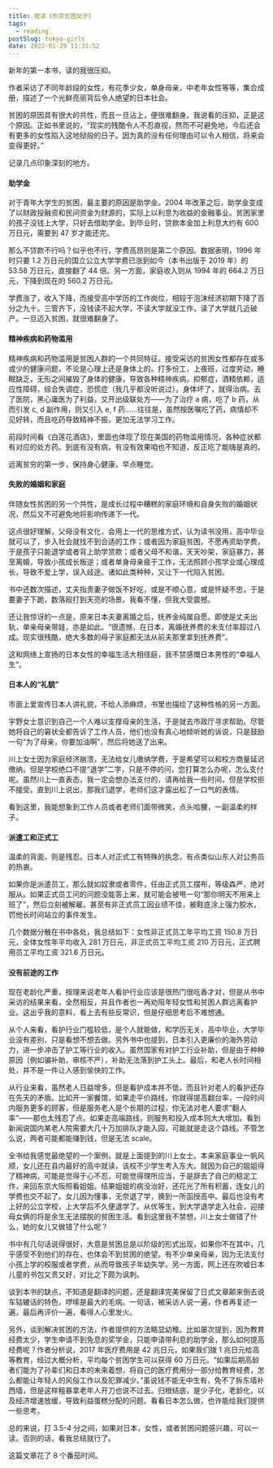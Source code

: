 ```yaml
---
title: 我读《东京贫困女子》
tags:
  - reading
postSlug: tokyo-girls
date: 2022-01-29 11:33:52
---
```


新年的第一本书，读的我很压抑。

作者采访了不同年龄段的女性，有花季少女，单身母亲，中老年女性等等，集合成册，描述了一个光鲜亮丽背后令人绝望的日本社会。

贫困的原因具有很大的共性，而且一旦沾上，便很难翻身。我说看的压抑，正是这个原因。正如书里说的，“现实的残酷令人不忍直视，然而不可避免地，今后还会有更多的女性陷入这地狱般的日子。因为真的没有任何理由可以令人相信，将来会变得更好。”

记录几点印象深刻的地方。

#### 助学金

对于青年大学生的贫困，最主要的原因是助学金。2004 年改革之后，助学金变成了以财政投融资和民间资金为财源的，实际上以利息为收益的金融事业。贫困家里的孩子没钱上大学，只好去借助学金。到毕业时，贷款本金加上利息大约有 600 万日元，需要到 47 岁才能还完。

那么不贷款不行吗？似乎也不行，学费高昂则是第二个原因。数据表明，1996 年时只要 1.2 万日元的国立公立大学学费已涨到如今（本书出版于 2019 年）的 53.58 万日元，直接翻了 44 倍。另一方面，家庭收入则从 1994 年的 664.2 万日元，下降到现在的 560.2 万日元。

学费涨了，收入下降，而接受高中学历的工作岗位，相较于泡沫经济初期下降了百分之九十。三管齐下，没钱读不起大学，不读大学就没工作，读了大学就几近破产。一旦迈入贫困，就很难翻身了。

#### 精神疾病和药物滥用

精神疾病和药物滥用是贫困人群的一个共同特征。接受采访的贫困女性都存在或多或少的健康问题，不论是心理上还是身体上的。打多份工，上夜班，过度劳动，睡眠缺乏，无形之间摧毁了身体的健康，导致各种精神疾病，抑郁症，酒精依赖，适应性障碍，综合失调症，恐慌症（我几乎都没听说过）。身体坏了，就得治病。去了医院，黑心庸医为了利益，又开出级联处方——为了治疗 a 病，吃了 b 药，从而引发 c, d 副作用，则又引入 e, f 药……往往是，虽然按医嘱吃了药，病情却不见好转，而且吃药导致精神不振，更加无法学习工作。

前段时间看《白莲花酒店》，里面也体现了现在美国的药物滥用情况，各种症状都有对应的处方药。到底有没有病，有没有效果咱也不知道，反正吃了能嗨是真的。

远离贫穷的第一步，保持身心健康，早点睡觉。

#### 失败的婚姻和家庭

伴随女性贫困的另一个共性，是成长过程中糟糕的家庭环境和自身失败的婚姻状况，然后又不可避免地将影响传递下一代。

这点很好理解，父母没有文化，会用上一代的思维方式，认为读书没用，高中毕业就可以了，步入社会就找不到合适的工作；或者因为家庭贫困，不愿再资助学费，于是孩子只能退学或者背上助学贷款；或者父母不和谐，天天吵架，家庭暴力，甚至离婚，导致小孩成长叛逆；或者单身母亲疲于工作，无法照顾小孩学业或心理成长，导致不爱上学，误入歧途。诸如此类种种，又让下一代陷入贫困。

书中还数次描述，丈夫指责妻子做饭不好吃，或是不顺心意，或是怀疑不忠，于是要妻子下跪，数落殴打到天亮的场景。我看不懂，但我大受震撼。

还让我惊讶的一点是，原来日本夫妻离婚之后，抚养金纯属自愿。即使是丈夫出轨，单亲母亲带娃，亦是如此。“很遗憾，在日本，离婚抚养费的未支付率超过八成。现实很残酷，绝大多数的母子家庭都无法从前夫那里拿到抚养费”。

这和网络上宣扬的日本女性的幸福生活大相径庭，我不禁感慨日本男性的“幸福人生”。

#### 日本人的“礼貌”

市面上爱宣传日本人讲礼貌，不给人添麻烦，书里也描绘了这种性格的另一方面。

宇野女士意识到自己一个人难以支撑母亲的生活，于是就去市政厅寻求帮助。尽管她将自己的窘状全都告诉了工作人员，他们也没有真心地倾听她的诉说，只是鼓励一句“为了母亲，你要加油啊”，然后将她送了出来。

川上女士因为家庭经济崩溃，无法给女儿缴纳学费，于是希望可以和校方商量延迟缴纳。但是学校绝口不提“退学”二字，只是不停的问，您打算怎么办呢，怎么支付呢。虽然川上一直表态，我一定会想办法支付的，请再给我一些时间，但是学校拒不接受。直到川上说出，那我们退学，老师们这才露出松了一口气的表情。

看到这里，我能想象到工作人员或者老师们面带微笑，点头哈腰，一副温柔的样子。

#### 派遣工和正式工

温柔的背面，则是残忍。日本人对正式工有特殊的执念，有点类似山东人对公务员的热衷。

如果你是派遣员工，那么就如奴隶或者零件，任由正式员工摆布，等级森严，绝对服从。如果正式员工问的问题没能答上来，就可能会被甩一句“那你明天不用来上班了”，然后立刻被解雇。甚至有非正式员工因业绩不佳，被鞋底涂上强力胶水，罚他长时间站立的事件发生。

几个数据分散在书中各处，我总结如下：女性非正式员工年平均工资 150.8 万日元，全体女性年平均收入 281 万日元，非正式员工平均工资 210 万日元，正式聘用员工平均工资 321.6 万日元。

#### 没有前途的工作

现在老龄化严重，按理来说老年人看护行业应该是很热门很吃香才对，但是从书中采访的结果来看，全然相反，并且作者也一再劝阻年轻女性和贫困人群远离看护业。这出乎我的意料，看上去有些反常识，但是仔细思考后不难想通。

从个人来看，看护行业门槛较低，是个人就能做，和学历无关，高中毕业，大学毕业没有差别，只是看想不想去做。另外书中也提到，日本引入更廉价的海外劳动力，进一步冲击了护工等行业的收入。虽然国家有对护工行业补助，但是由于种种原因（例如骗补助，审核不严），补助无法落到护工头上。最后，和老人长时间相处，并不是一件让人感到愉快的工作。

从行业来看，虽然老人日益增多，但是看护成本并不低，而且针对老人的看护还存在先天的矛盾。比如开一家餐馆，如果走平价路线，你就得提高翻台率，一段时间内服务更多的顾客，但是服务老人是个长期的过程，你无法对老人要求“翻人率”——那也太残忍了点。如果走高端路线，则服务和投入成本则大大增加。看到新闻说国内某老人院需要大几十万加排队才能入园，可能就是走这个路线。不管怎么说，两者可能都能赚到钱，但是无法 scale。

全书给我感觉最绝望的一个案例，就是上面提到的川上女士。本来家庭事业一帆风顺，女儿还在县内最好的高中就读，该校不少学生考入东大。就因为自己的姐姐得了精神病，可能是觉得于心不忍，可能觉得理所应当，于是辞去了自己的稳定工作，来回东京大阪照看姐姐。结果姐姐的病没治好，还花光了所有积蓄，连女儿的学费也交不起了。女儿因为懂事，无奈退了学，换到一所函授高中。最后也没有考上好的公立学校，上大学后不久便退学了。从优等生，到大学退学走入社会，迎接母女俩的将是余生无法摆脱的贫困生活。看到这里我不禁想，川上女士做错了什么，她的女儿又做错了什么呢？

书中有几句话说得很好，大意是贫困总是以阶级的形式出现，如果你不在其中，几乎感受不到他们的存在，也体会不到贫困的绝望。有不少单亲母亲，因为无法支付小孩上学的校服或者学费，从而导致孩子年幼失学。另一方面，网上还在吹嘘日本儿童的书包又贵又好，对比之下颇为讽刺。

谈到本书的缺点，不知道是翻译的问题，还是翻译完美保留了日式文章颠来倒去说车轱辘话的特色，啰嗦是最大的毛病。一句话，被采访人说一遍，作者再复述一遍，最后再评价一遍，看得人心里发火。

另外，谈到解决贫困的方法，作者提供的方法略显幼稚。比如屡次提到，因为教育经费太少，学生申请不到免息的奖学金，只能申请带利息的助学金，那么如何提高经费呢？作者分析说，2017 年医疗费用是 42 兆日元，如果我们拨 1 兆日元给高等教育，经过大概分析，平均每个贫困学生可以获得 60 万日元。“如果后期高龄者们能为了孙辈们和日本的未来着想，将自己的医疗费用分一部分给教育经费，怎么都能让年轻人的风俗工作以及犯罪减少。”虽说钱不能无中生有，免不了拆东墙补西墙，但是这样粗暴拿老年人开刀也说不过去。归根结底，是少子化，老龄化，以及经济增速放缓，导致利益蛋糕分配的问题。看看日本怎么做，也许能给我们提供一些思考。

总的来说，打 3.5-4 分之间，如果对日本，女性，或者贫困问题感兴趣，可以一读。否则的话，看我总结就行了。

这篇文章花了 8 个番茄时间。
